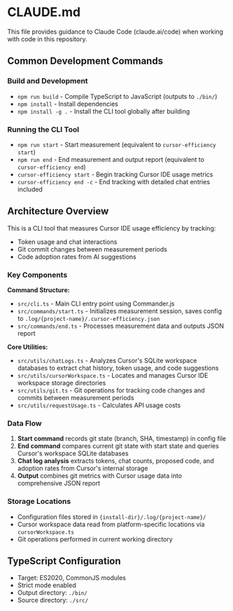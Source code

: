 # CLAUDE.md

This file provides guidance to Claude Code (claude.ai/code) when working with code in this repository.

## Common Development Commands

### Build and Development
- `npm run build` - Compile TypeScript to JavaScript (outputs to `./bin/`)
- `npm install` - Install dependencies
- `npm install -g .` - Install the CLI tool globally after building

### Running the CLI Tool
- `npm run start` - Start measurement (equivalent to `cursor-efficiency start`)
- `npm run end` - End measurement and output report (equivalent to `cursor-efficiency end`)
- `cursor-efficiency start` - Begin tracking Cursor IDE usage metrics
- `cursor-efficiency end -c` - End tracking with detailed chat entries included

## Architecture Overview

This is a CLI tool that measures Cursor IDE usage efficiency by tracking:
- Token usage and chat interactions
- Git commit changes between measurement periods
- Code adoption rates from AI suggestions

### Key Components

**Command Structure:**
- `src/cli.ts` - Main CLI entry point using Commander.js
- `src/commands/start.ts` - Initializes measurement session, saves config to `.log/{project-name}/.cursor-efficiency.json`
- `src/commands/end.ts` - Processes measurement data and outputs JSON report

**Core Utilities:**
- `src/utils/chatLogs.ts` - Analyzes Cursor's SQLite workspace databases to extract chat history, token usage, and code suggestions
- `src/utils/cursorWorkspace.ts` - Locates and manages Cursor IDE workspace storage directories
- `src/utils/git.ts` - Git operations for tracking code changes and commits between measurement periods
- `src/utils/requestUsage.ts` - Calculates API usage costs

### Data Flow

1. **Start command** records git state (branch, SHA, timestamp) in config file
2. **End command** compares current git state with start state and queries Cursor's workspace SQLite databases
3. **Chat log analysis** extracts tokens, chat counts, proposed code, and adoption rates from Cursor's internal storage
4. **Output** combines git metrics with Cursor usage data into comprehensive JSON report

### Storage Locations

- Configuration files stored in `{install-dir}/.log/{project-name}/`
- Cursor workspace data read from platform-specific locations via `cursorWorkspace.ts`
- Git operations performed in current working directory

## TypeScript Configuration

- Target: ES2020, CommonJS modules
- Strict mode enabled
- Output directory: `./bin/`
- Source directory: `./src/`